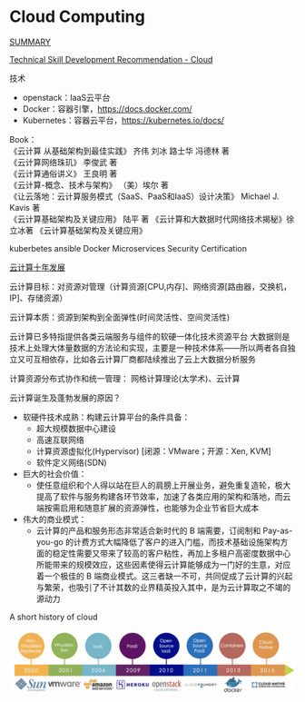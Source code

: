 # Cloud Computing
[SUMMARY](SUMMARY.md)

[Technical Skill Development Recommendation - Cloud](https://w3-connections.ibm.com/forums/html/topic?id=6552b0a7-a559-4766-ae63-a9df2b839488&ps=)

技术
* openstack：IaaS云平台
* Docker：容器引擎，https://docs.docker.com/
* Kubernetes：容器云平台，https://kubernetes.io/docs/

Book：  
《云计算 从基础架构到最佳实践》 齐伟 刘冰 路士华 冯德林 著  
《云计算网络珠玑》 李俊武 著  
《云计算通俗讲义》 王良明 著  
《云计算-概念、技术与架构》 （美）埃尔 著  
《让云落地：云计算服务模式（SaaS、PaaS和IaaS）设计决策》 Michael J. Kavis 著  
《云计算基础架构及关键应用》 陆平 著
《云计算和大数据时代网络技术揭秘》徐立冰著
《云计算基础架构及关键应用》


kuberbetes
ansible
Docker
Microservices
Security Certification

[云计算十年发展](https://www.infoq.cn/article/ykDsBz7LFvFz-BQfs3IP)

云计算目标：对资源对管理（计算资源[CPU,内存]、网络资源[路由器，交换机，IP]、存储资源）

云计算本质：资源到架构到全面弹性(时间灵活性、空间灵活性)

云计算已多特指提供各类云端服务与组件的软硬一体化技术资源平台
大数据则是技术上处理大体量数据的方法论和实现，主要是一种技术体系——所以两者各自独立又可互相依存，比如各云计算厂商都陆续推出了云上大数据分析服务

计算资源分布式协作和统一管理： 网格计算理论(太学术)、云计算


云计算诞生及蓬勃发展的原因？
* 软硬件技术成熟：构建云计算平台的条件具备：
    * 超大规模数据中心建设
    * 高速互联网络
    * 计算资源虚拟化(Hypervisor) [闭源：VMware；开源：Xen, KVM]
    * 软件定义网络(SDN)
* 巨大的社会价值：
    * 使任意组织和个人得以站在巨人的肩膀上开展业务，避免重复造轮，极大提高了软件与服务构建各环节效率，加速了各类应用的架构和落地，而云端按需启用和随意扩展的资源弹性，也能够为企业节省巨大成本
* 伟大的商业模式：
    * 云计算的产品和服务形态非常适合新时代的 B 端需要，订阅制和 Pay-as-you-go 的计费方式大幅降低了客户的进入门槛，而技术基础设施架构方面的稳定性需要又带来了较高的客户粘性，再加上多租户高密度数据中心所能带来的规模效应，这些因素使得云计算能够成为一门好的生意，对应着一个极佳的 B 端商业模式。这三者缺一不可，共同促成了云计算的兴起与繁荣，也吸引了不计其数的业界精英投入其中，是为云计算取之不竭的源动力





A short history of cloud
  
![](assets/a-short-history-of-cloud.png)